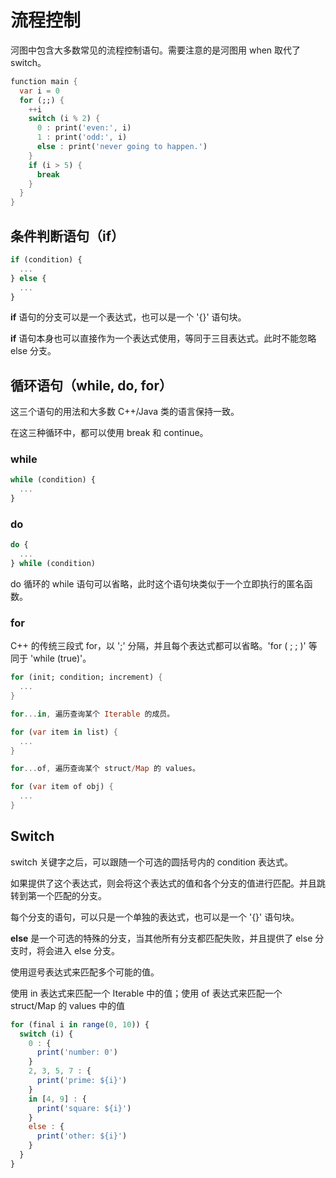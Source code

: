 # 流程控制

河图中包含大多数常见的流程控制语句。需要注意的是河图用 when 取代了 switch。

```dart
function main {
  var i = 0
  for (;;) {
    ++i
    switch (i % 2) {
      0 : print('even:', i)
      1 : print('odd:', i)
      else : print('never going to happen.')
    }
    if (i > 5) {
      break
    }
  }
}
```

## 条件判断语句（if）

```javascript
if (condition) {
  ...
} else {
  ...
}
```

**if** 语句的分支可以是一个表达式，也可以是一个 '{}' 语句块。

**if** 语句本身也可以直接作为一个表达式使用，等同于三目表达式。此时不能忽略 else 分支。

## 循环语句（while, do, for）

这三个语句的用法和大多数 C++/Java 类的语言保持一致。

在这三种循环中，都可以使用 break 和 continue。

### while

```javascript
while (condition) {
  ...
}
```

### do

```javascript
do {
  ...
} while (condition)
```

do 循环的 while 语句可以省略，此时这个语句块类似于一个立即执行的匿名函数。

### for

C++ 的传统三段式 for，以 ';' 分隔，并且每个表达式都可以省略。'for ( ; ; )' 等同于 'while (true)'。

```dart
for (init; condition; increment) {
  ...
}

for...in, 遍历查询某个 Iterable 的成员。

for (var item in list) {
  ...
}

for...of, 遍历查询某个 struct/Map 的 values。

for (var item of obj) {
  ...
}
```

## Switch

switch 关键字之后，可以跟随一个可选的圆括号内的 condition 表达式。

如果提供了这个表达式，则会将这个表达式的值和各个分支的值进行匹配。并且跳转到第一个匹配的分支。

每个分支的语句，可以只是一个单独的表达式，也可以是一个 '{}' 语句块。

**else** 是一个可选的特殊的分支，当其他所有分支都匹配失败，并且提供了 else 分支时，将会进入 else 分支。

使用逗号表达式来匹配多个可能的值。

使用 in 表达式来匹配一个 Iterable 中的值；使用 of 表达式来匹配一个 struct/Map 的 values 中的值

```javascript
for (final i in range(0, 10)) {
  switch (i) {
    0 : {
      print('number: 0')
    }
    2, 3, 5, 7 : {
      print('prime: ${i}')
    }
    in [4, 9] : {
      print('square: ${i}')
    }
    else : {
      print('other: ${i}')
    }
  }
}
```
